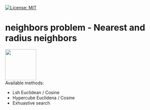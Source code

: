 [![License: MIT](https://img.shields.io/badge/License-MIT-yellow.svg)](https://opensource.org/licenses/MIT)
# neighbors problem - Nearest and radius neighbors
<img src="https://cdn-images-1.medium.com/max/1600/0*Sk18h9op6uK9EpT8." width="100px" height="100px"> <br />
Available methods: 
* Lsh Euclidean / Cosine
* Hypercube Euclidena / Cosine
* Exhuastive search
